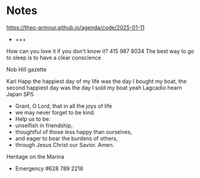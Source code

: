 # Notes

<a href="https://theo-armour.github.io/agenda/code/2025-01-11/#README.md">https://theo-armour.github.io/agenda/code/2025-01-11</a>

* +++

How can you love it if you don't know it?
415 987 8034
The best way to go to sleep is to have a clear conscience&nbsp;

Nob Hill gazette

Karl Happ the happiest day of my life was the day I bought my boat, the second happiest day was the day I sold my boat yeah&nbsp;Lagcadio hearn Japan
SPS

* Grant, O Lord, that in all the joys of life
* we may never forget to be kind.
* Help us to be:
* unselfish in friendship,
* thoughtful of those less happy than ourselves,
* and eager to bear the burdens of others,
* through Jesus Christ our Savior. Amen.

Heritage on the Marina

* Emergency #628 789 2218